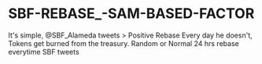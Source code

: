# SBF-REBASE_-SAM-BASED-FACTOR
It's simple, @SBF_Alameda tweets > Positive Rebase Every day he doesn't, Tokens get burned from the treasury.    Random or Normal 24 hrs rebase everytime SBF tweets 
